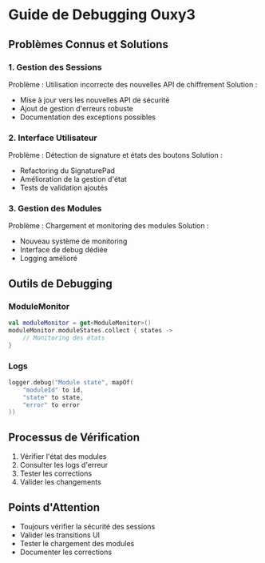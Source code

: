 # Guide de Debugging Ouxy3

## Problèmes Connus et Solutions

### 1. Gestion des Sessions
Problème : Utilisation incorrecte des nouvelles API de chiffrement
Solution : 
- Mise à jour vers les nouvelles API de sécurité
- Ajout de gestion d'erreurs robuste
- Documentation des exceptions possibles

### 2. Interface Utilisateur
Problème : Détection de signature et états des boutons
Solution :
- Refactoring du SignaturePad
- Amélioration de la gestion d'état
- Tests de validation ajoutés

### 3. Gestion des Modules
Problème : Chargement et monitoring des modules
Solution :
- Nouveau système de monitoring
- Interface de debug dédiée
- Logging amélioré

## Outils de Debugging

### ModuleMonitor
```kotlin
val moduleMonitor = get<ModuleMonitor>()
moduleMonitor.moduleStates.collect { states ->
    // Monitoring des états
}
```

### Logs
```kotlin
logger.debug("Module state", mapOf(
    "moduleId" to id,
    "state" to state,
    "error" to error
))
```

## Processus de Vérification

1. Vérifier l'état des modules
2. Consulter les logs d'erreur
3. Tester les corrections
4. Valider les changements

## Points d'Attention

- Toujours vérifier la sécurité des sessions
- Valider les transitions UI
- Tester le chargement des modules
- Documenter les corrections